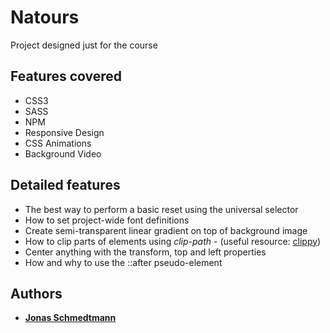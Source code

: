 # Natours

Project designed just for the course

## Features covered

* CSS3
* SASS
* NPM
* Responsive Design
* CSS Animations
* Background Video

## Detailed features

* The best way to perform a basic reset using the universal selector
* How to set project-wide font definitions
* Create semi-transparent linear gradient on top of background image
* How to clip parts of elements using *clip-path* - (useful resource: [clippy](https://bennettfeely.com/clippy/))
* Center anything with the transform, top and left properties
* How and why to use the ::after pseudo-element

## Authors

* **[Jonas Schmedtmann](https://github.com/jonasschmedtmann)**
